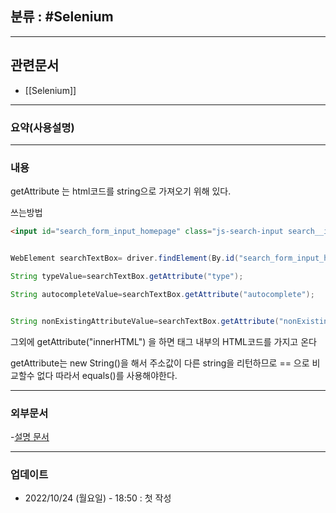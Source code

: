## 분류 : #Selenium 

---
## 관련문서
- [[Selenium]]

----
### 요약(사용설명)

---
### 내용
getAttribute 는 html코드를 string으로 가져오기 위해 있다.

쓰는방법
```HTML
<input id="search_form_input_homepage" class="js-search-input search__input--adv" type="text" autocomplete="off" name="q" tabindex="1" value="" autocapitalize="off" autocorrect="off">
```
```Java

WebElement searchTextBox= driver.findElement(By.id("search_form_input_homepage"));

String typeValue=searchTextBox.getAttribute("type");

String autocompleteValue=searchTextBox.getAttribute("autocomplete");


String nonExistingAttributeValue=searchTextBox.getAttribute("nonExistingAttribute");

```

그외에 getAttribute("innerHTML")
을 하면 태그 내부의 HTML코드를 가지고 온다

getAttribute는 new String()을 해서 주소값이 다른 string을 리턴하므로 == 으로 비교할수 없다 따라서 equals()를 사용해야한다.

----
### 외부문서
-[설명 문서](https://www.browserstack.com/guide/getattribute-method-in-selenium)

----
### 업데이트
-  2022/10/24 (월요일) - 18:50 : 첫 작성
